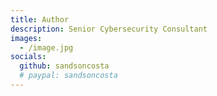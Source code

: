 ```yaml
---
title: Author
description: Senior Cybersecurity Consultant
images:
  - /image.jpg
socials:
  github: sandsoncosta
  # paypal: sandsoncosta
---
```

